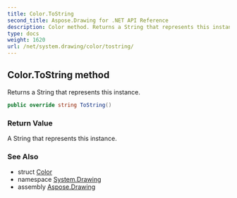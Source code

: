 ```yaml
---
title: Color.ToString
second_title: Aspose.Drawing for .NET API Reference
description: Color method. Returns a String that represents this instance
type: docs
weight: 1620
url: /net/system.drawing/color/tostring/
---
```

## Color.ToString method

Returns a String that represents this instance.

```csharp
public override string ToString()
```

### Return Value

A String that represents this instance.

### See Also

* struct [Color](../)
* namespace [System.Drawing](../../color/)
* assembly [Aspose.Drawing](../../../)


